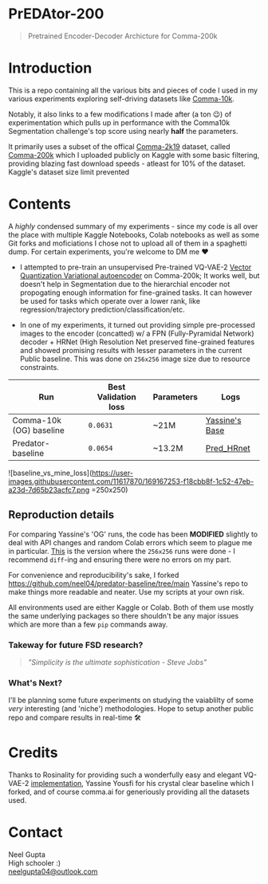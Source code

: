 # PrEDAtor-200
> Pretrained Encoder-Decoder Archicture for Comma-200k

# Introduction
This is a repo containing all the various bits and pieces of code I used in my various experiments exploring self-driving datasets like [Comma-10k](https://github.com/commaai/comma10k).
     
Notably, it also links to a few modifications I made after (a ton 😉) of experimentation which pulls up in performance with the Comma10k Segmentation challenge's top score using nearly **half** the parameters.

It primarily uses a subset of the offical [Comma-2k19](https://github.com/commaai/comma2k19) dataset, called [Comma-200k](https://www.kaggle.com/datasets/neelg007/comma-200k) which I uploaded publicly on Kaggle with some basic filtering, providing blazing fast download speeds - atleast for 10% of the dataset. Kaggle's dataset size limit prevented 

# Contents
A *highly* condensed summary of my experiments - since my code is all over the place with multiple Kaggle Notebooks, Colab notebooks as well as some Git forks and moficiations I chose not to upload all of them in a spaghetti dump. For certain experiments, you're welcome to DM me ❤️

- I attempted to pre-train an unsupervised Pre-trained VQ-VAE-2 [Vector Quantization Variational autoencoder](https://arxiv.org/abs/1906.00446) on Comma-200k; It works well, but doesn't help in Segmentation due to the hierarchial encoder not propogating enough information for fine-grained tasks. It can however be used for tasks which operate over a lower rank, like regression/trajectory prediction/classification/etc.

- In one of my experiments, it turned out providing simple pre-processed images to the encoder (concatted) w/ a FPN (Fully-Pyramidal Network) decoder + HRNet (High Resolution Net preserved fine-grained features and showed promising results with lesser parameters in the current Public baseline. This was done on `256x256` image size due to resource constraints. 

| Run | Best Validation loss | Parameters | Logs |
| --- | ----------- | --- | --- |
| Comma-10k (OG) baseline | `0.0631` | ~21M | [Yassine's Base](https://pastebin.com/1zwYGG8T) |
| Predator-baseline | `0.0654` | ~13.2M | [Pred_HRnet](https://pastebin.com/MkP4sRA2) |

![baseline_vs_mine_loss](https://user-images.githubusercontent.com/11617870/169167253-f18cbb8f-1c52-47eb-a23d-7d65b23acfc7.png =250x250)

## Reproduction details

For comparing Yassine's 'OG' runs, the code has been **MODIFIED** slightly to deal with API changes and random Colab errors which seem to plague me in particular. [This](https://github.com/neel04/predator-baseline/tree/f9b42eb23f17d8a8781dbf21fa9dda10329653ab) is the version where the `256x256` runs were done - I recommend `diff`-ing and ensuring there were no errors on my part. 

For convenience and reproducibility's sake, I forked https://github.com/neel04/predator-baseline/tree/main Yassine's repo to make things more readable and neater. Use my scripts at your own risk. 

All environments used are either Kaggle or Colab. Both of them use mostly the same underlying packages so there shouldn't be any major issues which are more than a few `pip` commands away.

### Takeway for future FSD research?

> *"Simplicity is the ultimate sophistication - Steve Jobs"*

### What's Next?

I'll be planning some future experiments on studying the vaiablilty of some *very* interesting (and 'niche') methodologies. Hope to setup another public repo and compare results in real-time 🛠️

# Credits
Thanks to Rosinality for providing such a wonderfully easy and elegant VQ-VAE-2 [implementation](https://github.com/rosinality/vq-vae-2-pytorch), Yassine Yousfi for his crystal clear baseline which I forked, and of course comma.ai for generiously providing all the datasets used. 

# Contact
Neel Gupta    
High schooler :)    
neelgupta04@outlook.com
